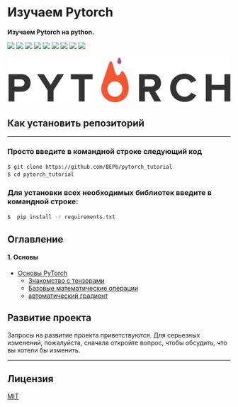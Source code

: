 # Изучаем Pytorch
<b> Изучаем Pytorch на python.</b>
<p>
  <img  src="https://img.shields.io/github/stars/BEPb/pytorch_tutorial" />
  <img src="https://img.shields.io/github/contributors/BEPb/pytorch_tutorial" />
  <img src="https://img.shields.io/github/last-commit/BEPb/pytorch_tutorial" />
  <img src="https://visitor-badge.laobi.icu/badge?page_id=BEPb.pytorch_tutorial" />
  <img src="https://img.shields.io/github/languages/count/BEPb/pytorch_tutorial" />
  <img src="https://img.shields.io/github/languages/top/BEPb/pytorch_tutorial" />

  <img src="https://img.shields.io/badge/license-MIT-blue.svg?color=f64152" />
  <img  src="https://img.shields.io/github/issues/BEPb/pytorch_tutorial" />
  <img  src="https://img.shields.io/github/issues-pr/BEPb/pytorch_tutorial" />
</p>


![GUI](img/pytorch.png)


## Как установить репозиторий
____
### Просто введите в командной строке следующий код
 
```sh
$ git clone https://github.com/BEPb/pytorch_tutorial
$ cd pytorch_tutorial
```
 
### Для установки всех необходимых библиотек введите в командной строке:
```sh
$  pip install -r requirements.txt
```


## Оглавление

#### 1. Основы
* [Основы PyTorch](https://github.com/BEPb/pytorch_tutorial/01_основы/README.py)
    - [Знакомство с тензорами](https://github.com/BEPb/pytorch_tutorial/01_основы/01_tensor.py)
    - [Базовые математические операции](https://github.com/BEPb/pytorch_tutorial/01_основы/02_BasicMath.py)
    - [автоматический градиент](https://github.com/BEPb/pytorch_tutorial/01_основы/03_gradient.py)



## Развитие проекта
Запросы на развитие проекта приветствуются. Для серьезных изменений, пожалуйста, сначала откройте вопрос, чтобы 
обсудить, что вы хотели бы изменить.
____

## Лицензия
[MIT](LICENSE.txt)